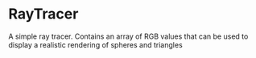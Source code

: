 # RayTracer
A simple ray tracer. 
Contains an array of RGB values that can be used to display a realistic rendering of spheres and triangles
